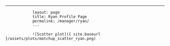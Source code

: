 ---
                layout: page
                title: Ryan Profile Page
                permalink: /manager/ryan/
                ---

                ![Scatter plot]({ site.baseurl }/assets/plots/matchup_scatter_ryan.png)
